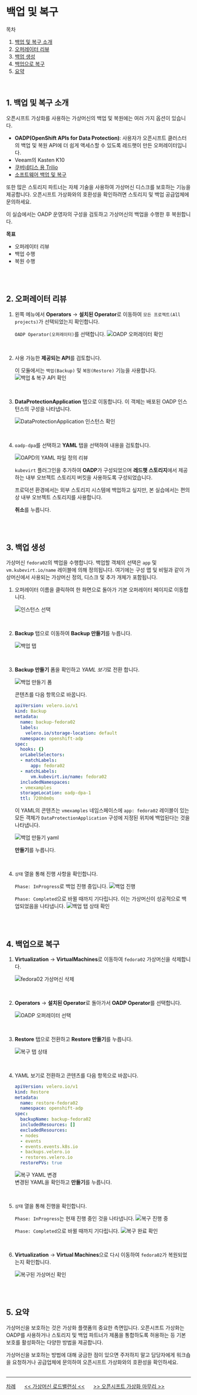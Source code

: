 # 백업 및 복구

목차
1. [백업 및 복구 소개](./backup_and_restore.md#1-백업-및-복구-소개)<br>
2. [오퍼레이터 리뷰](./backup_and_restore.md#2-오퍼레이터-리뷰)<br>
3. [백업 생성](./backup_and_restore.md#3-백업-생성)<br>
4. [백업으로 복구](./backup_and_restore.md#4-백업으로-복구)<br>
5. [요약](./backup_and_restore.md#5-요약)<br>
<br>

## 1. 백업 및 복구 소개

오픈시프트 가상화를 사용하는 가상머신의 백업 및 복원에는 여러 가지 옵션이 있습니다.

* **OADP(OpenShift APIs for Data Protection)**: 사용자가 오픈시프트 클러스터의 백업 및 복원 API에 더 쉽게 액세스할 수 있도록 레드햇이 만든 오퍼레이터입니다.
* Veeam의 Kasten K10
* [쿠버네티스 용 Trilio](https://docs.trilio.io/kubernetes/appendix/backup-and-restore-virtual-machine-running-on-openshift-virtualization)
* [소프트웨어 백업 및 복구](https://storware.eu/solutions/containers-backup-and-recovery/red-hat-openshift-backup-restore/)

또한 많은 스토리지 파트너는 자체 기술을 사용하여 가상머신 디스크를 보호하는 기능을 제공합니다. 오픈시프트 가상화와의 호환성을 확인하려면 스토리지 및 백업 공급업체에 문의하세요.

이 실습에서는 OADP 운영자의 구성을 검토하고 가상머신의 백업을 수행한 후 복원합니다.
<br>

**목표**
* 오퍼레이터 리뷰
* 백업 수행
* 복원 수행
<br>
<br>

## 2. 오퍼레이터 리뷰

1. 왼쪽 메뉴에서 **Operators** → **설치된 Operator**로 이동하여 `모든 프로젝트(All projects)`가 선택되었는지 확인합니다. 

   `OADP Operator(오퍼레이터)`를 선택합니다.
   <img src="new_images/163_oadp_operator.png" title="100px" alt="OADP 오퍼레이터 확인"></img> <br> 
<br>

2. 사용 가능한 **제공되는 API**를 검토합니다.

   이 모듈에서는 `백업(Backup)` 및 `복원(Restore)` 기능을 사용합니다.
   <img src="new_images/164_odap_details.png" title="100px" alt="백업 & 복구 API 확인"></img> <br> 
<br>

3. **DataProtectionApplication** 탭으로 이동합니다. 이 객체는 배포된 OADP 인스턴스의 구성을 나타냅니다.

   <img src="new_images/165_oadp_dpa.png" title="100px" alt="DataProtectionApplication 인스턴스 확인"></img> <br> 
<br>

4. `oadp-dpa`를 선택하고 **YAML** 탭을 선택하여 내용을 검토합니다.

   <img src="new_images/166_oadp_dpa_yaml.png" title="100px" alt="OAPD의 YAML 파일 정의 리뷰"></img> <br> 

   `kubevirt` 플러그인을 추가하여 **OADP**가 구성되었으며 **레드햇 스토리지**에서 제공하는 내부 오브젝트 스토리지 버킷을 사용하도록 구성되었습니다.

   프로덕션 환경에서는 외부 스토리지 시스템에 백업하고 싶지만, 본 실습에서는 편의상 내부 오브젝트 스토리지를 사용합니다.
   
   **취소**를 누릅니다.
<br>
<br>

## 3. 백업 생성

가상머신 `fedora02`의 백업을 수행합니다. 백업할 객체의 선택은 `app` 및 `vm.kubevirt.io/name` 레이블에 의해 정의됩니다. 여기에는 구성 맵 및 비밀과 같이 가상머신에서 사용되는 가상머신 정의, 디스크 및 추가 개체가 포함됩니다.

1. 오퍼레이터 이름을 클릭하여 한 화면으로 돌아가 기본 오퍼레이터 페이지로 이동합니다.

   <img src="new_images/167_installed_operator.png" title="100px" alt="인스턴스 선택"></img> <br>
<br>

2. **Backup** 탭으로 이동하여 **Backup 만들기**를 누릅니다.

   <img src="new_images/168_oadp_backup.png" title="100px" alt="백업 탭"></img> <br> 
<br>

3. **Backup 만들기** 폼을 확인하고 *YAML 보기*로 전환 합니다.

   <img src="new_images/169_oadp_yaml_view.png" title="100px" alt="백업 만들기 폼"></img> <br> 
   

   콘텐츠를 다음 항목으로 바꿉니다.
   ```yaml
   apiVersion: velero.io/v1
   kind: Backup
   metadata:
     name: backup-fedora02
     labels:
       velero.io/storage-location: default
     namespace: openshift-adp
   spec:
     hooks: {}
     orLabelSelectors:
     - matchLabels:
         app: fedora02
     - matchLabels:
         vm.kubevirt.io/name: fedora02
     includedNamespaces:
     - vmexamples
     storageLocation: oadp-dpa-1
     ttl: 720h0m0s
   ```

   이 YAML의 콘텐츠는 `vmexamples` 네임스페이스에 `app: fedora02` 레이블이 있는 모든 객체가 `DataProtectionApplication` 구성에 지정된 위치에 백업된다는 것을 나타냅니다.

   <img src="new_images/170_oadp_yaml_update.png" title="100px" alt="백업 만들기 yaml"></img> <br> 

   **만들기**를 누릅니다.
<br>

4. `상태` 열을 통해 진행 사항을 확인합니다.

   `Phase: InProgress`로 백업 진행 중입니다.
   <img src="new_images/171_oadp_backup_status.png" title="100px" alt="백업 진행"></img> <br> 

   `Phase: Completed`으로 바뀔 때까지 기다립니다. 이는 가상머신이 성공적으로 백업되었음을 나타냅니다.
   <img src="new_images/172_fedora02_vm_delete.png" title="100px" alt="백업 탭 상태 확인"></img> <br> 
<br>
<br>

## 4. 백업으로 복구

1. **Virtualization** → **VirtualMachines**로 이동하여 `fedora02` 가상머신을 삭제합니다.

   <img src="new_images/172_oadp_backup_complete.png" title="100px" alt="fedora02 가상머신 삭제"></img> <br>
<br>

2. **Operators** → **설치된 Operator**로 돌아가서 **OADP Operator**를 선택합니다.

   <img src="new_images/173_fedora02_restore.png" title="100px" alt="OADP 오퍼레이터 선택"></img> <br> 
<br>

3. **Restore** 탭으로 전환하고 **Restore 만들기**를 누릅니다.

   <img src="new_images/173_return_oadp.png" title="100px" alt="복구 탭 상태"></img> <br> 
<br>

4. YAML 보기로 전환하고 콘텐츠를 다음 항목으로 바꿉니다.

   ```yaml
   apiVersion: velero.io/v1
   kind: Restore
   metadata:
     name: restore-fedora02
     namespace: openshift-adp
   spec:
     backupName: backup-fedora02
     includedResources: []
     excludedResources:
     - nodes
     - events
     - events.events.k8s.io
     - backups.velero.io
     - restores.velero.io
     restorePVs: true
   ```

   <img src="new_images/174_odap_restore.png" title="100px" alt="복구 YAML 변경"></img> <br>
   변경된 YAML을 확인하고 **만들기**를 누릅니다. 
<br>

5. `상태` 열을 통해 진행을 확인합니다.

   `Phase: InProgress`는 현재 진행 중인 것을 나타냅니다.
   <img src="new_images/174_odap_restore_yaml_update.png" title="100px" alt="복구 진행 중"></img> <br> 
   
   `Phase: Completed`으로 바뀔 때까지 기다립니다.
   <img src="new_images/175_oadp_restore_status_2.png" title="100px" alt="복구 완료 확인"></img> <br> 
<br>

6. **Virtualization** → **Virtual Machines**으로 다시 이동하여 `fedora02`가 복원되었는지 확인합니다.

   <img src="new_images/176_oadp_restore_complete.png" title="100px" alt="복구된 가상머신 확인"></img> <br> 
<br>
<br>

## 5. 요약

가상머신을 보호하는 것은 가상화 플랫폼의 중요한 측면입니다. 오픈시프트 가상화는 OADP를 사용하거나 스토리지 및 백업 파트너가 제품을 통합하도록 허용하는 등 기본 보호를 활성화하는 다양한 방법을 제공합니다. 

가상머신을 보호하는 방법에 대해 궁금한 점이 있으면 주저하지 말고 담당자에게 워크숍을 요청하거나 공급업체에 문의하여 오픈시프트 가상화와의 호환성을 확인하세요.
<br>
<br>

------
[차례](../README.md) &nbsp;&nbsp;&nbsp;&nbsp; [<< 가상머신 로드밸런싱 <<](./vm_load_balancing.md) &nbsp;&nbsp;&nbsp;&nbsp; [>> 오픈시프트 가상화 마무리 >>](./close.md)
